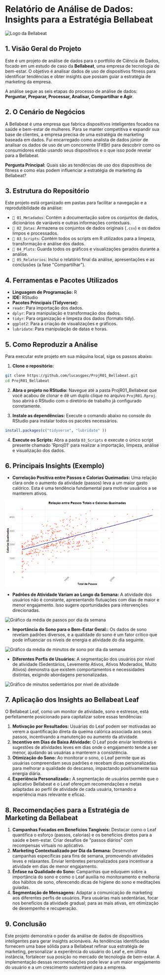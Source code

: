 # Relatório de Análise de Dados: Insights para a Estratégia Bellabeat

![Logo da Bellabeat](https://bellabeat.com/wp-content/uploads/2021/08/logo-5.svg )

  
## 1. Visão Geral do Projeto
  
Este é um projeto de análise de dados para o portfólio de Ciência de Dados, focado em um estudo de caso da **Bellabeat**, uma empresa de tecnologia de bem-estar. O objetivo é analisar dados de uso de dispositivos fitness para identificar tendências e obter insights que possam guiar a estratégia de marketing da empresa.

A análise segue as seis etapas do processo de análise de dados: **Perguntar, Preparar, Processar, Analisar, Compartilhar e Agir**.

## 2. O Cenário de Negócios

A Bellabeat é uma empresa que fabrica dispositivos inteligentes focados na saúde e bem-estar de mulheres. Para se manter competitiva e expandir sua base de clientes, a empresa precisa de uma estratégia de marketing baseada em dados. Fui encarregado como analista de dados júnior de analisar os dados de uso de um concorrente (FitBit) para descobrir como os consumidores estão usando seus dispositivos e o que isso pode revelar para a Bellabeat.

**Pergunta Principal:** Quais são as tendências de uso dos dispositivos de fitness e como elas podem influenciar a estratégia de marketing da Bellabeat?
  
## 3. Estrutura do Repositório
  
Este projeto está organizado em pastas para facilitar a navegação e a reprodutibilidade da análise:
  
-   `📁 01_Metadados`: Contém a documentação sobre os conjuntos de dados, dicionários de variáveis e outras informações contextuais.
-   `📁 02_Datas`: Armazena os conjuntos de dados originais (`.csv`) e os dados limpos e processados.
-   `📁 03_Scripts`: Contém todos os scripts em R utilizados para a limpeza, transformação e análise dos dados.
-   `📁 04_Plots`: Guarda todos os gráficos e visualizações gerados durante a análise.
-   `📁 05_Relatorios`: Inclui o relatório final da análise, apresentações e as conclusões (a fase "Compartilhar").

## 4. Ferramentas e Pacotes Utilizados

-   **Linguagem de Programação:** R
-   **IDE:** RStudio
-   **Pacotes Principais (Tidyverse):**
-   `readr`: Para importação dos dados.
-   `dplyr`: Para manipulação e transformação dos dados.
-   `tidyr`: Para organização e limpeza dos dados (formato tidy).
-   `ggplot2`: Para a criação de visualizações e gráficos.
-   `lubridate`: Para manipulação de datas e horas.

## 5. Como Reproduzir a Análise

Para executar este projeto em sua máquina local, siga os passos abaixo:
  
1.  **Clone o repositório:**
  ```bash
git clone https://github.com/lucasgpec/ProjR01_Bellabeat.git
cd ProjR01_Bellabeat
```

2.  **Abra o projeto no RStudio:**
  Navegue até a pasta ProjR01_Bellabeat que você acabou de clonar e dê um duplo clique no arquivo `ProjR01.Rproj`. Isso abrirá o RStudio com o diretório de trabalho já configurado corretamente.

3.  **Instale as dependências:**
  Execute o comando abaixo no console do RStudio para instalar todos os pacotes necessários.
```r
install.packages(c("tidyverse", "lubridate" ))
```

4.  **Execute os Scripts:**
  Abra a pasta `03_Scripts` e execute o único script presente chamado 'Rproj01' para realizar a importação, limpeza, análise e visualização dos dados.

## 6. Principais Insights (Exemplo)

-   **Correlação Positiva entre Passos e Calorias Queimadas:** Uma relação clara onde o aumento da atividade (passos) leva a um maior gasto calórico. Esta é uma tendência fundamental para motivar usuários a se manterem ativos.

![Gráfico de Passos vs Calorias](./04_Plots/Passos%20x%20Calorias%20queimadas.png)

-   **Padrões de Atividade Variam ao Longo da Semana:** A atividade dos usuários não é constante, apresentando flutuações com dias de maior e menor engajamento. Isso sugere oportunidades para intervenções direcionadas.

![Gráfico da média de passos por dia da semana](./04_Plots/M%C3%A9dia%20de%20passos%20por%20dia%20da%20semana.png)

-   **Importância do Sono para o Bem-Estar Geral::** Os dados de sono revelam padrões diversos, e a qualidade do sono é um fator crítico que pode influenciar os níveis de energia e atividade do dia seguinte.

![Gráfico da média de minutos de sono por dia da semana](./04_Plots/M%C3%A9dia%20de%20minutos%20de%20sono%20por%20dia%20da%20semana.png)

-   **Diferentes Perfis de Usuários:** A segmentação dos usuários por nível de atividade (Sedentários, Levemente Ativos, Ativos Moderados, Muito Ativos) demonstra que existem comportamentos e necessidades distintas, exigindo abordagens personalizadas.

![Gráfico de minutos sedentários por nível de atividade](./04_Plots/Minutos%20sedent%C3%A1rios%20por%20n%C3%ADvel%20de%20atividade%20do%20usu%C3%A1rio.png)

## 7. Aplicação dos Insights ao Bellabeat Leaf

O Bellabeat Leaf, como um monitor de atividade, sono e estresse, está perfeitamente posicionado para capitalizar sobre essas tendências:

1.  **Motivação por Resultados:** Usuárias do Leaf podem ser motivadas ao verem a quantificação direta da queima calórica associada aos seus passos, incentivando a manutenção ou aumento da atividade.
2.  **Incentivo em Dias de Baixa Atividade:** O Leaf pode enviar lembretes e sugestões de atividades leves em dias onde o engajamento tende a ser menor, ajudando as usuárias a manterem a consistência.
3.  **Otimização do Sono:** Ao monitorar o sono, o Leaf permite que as usuárias compreendam seus padrões e recebam dicas personalizadas para melhorar a qualidade do descanso, impactando positivamente sua energia diária.
4.  **Experiência Personalizada::** A segmentação de usuários permite que o aplicativo Bellabeat e o Leaf ofereçam recomendações e metas adaptadas ao perfil de atividade de cada usuária, tornando a experiência mais relevante e eficaz.

## 8. Recomendações para a Estratégia de Marketing da Bellabeat

1. **Campanhas Focadas em Benefícios Tangíveis:** Destacar como o Leaf quantifica o esforço (passos, calorias) e os benefícios diretos para a saúde e bem-estar. Criar desafios de "passos diários" com recompensas virtuais no aplicativo.
2. **Marketing Contextualizado por Dia da Semana:** Desenvolver campanhas específicas para fins de semana, promovendo atividades leves e relaxantes. Enviar lembretes personalizados para incentivar a atividade em dias de menor engajamento.
3. **Ênfase na Qualidade do Sono:** Campanhas que eduquem sobre a importância do sono e como o Leaf auxilia no monitoramento e melhoria dos hábitos de sono, oferecendo dicas de higiene do sono e meditações guiadas.
4. **Segmentação de Mensagens:** Adaptar a comunicação de marketing aos diferentes perfis de usuários. Para usuárias mais sedentárias, focar nos benefícios da atividade gradual; para as mais ativas, em otimização de desempenho e recuperação.

## 9. Conclusão

Este projeto demonstra o poder da análise de dados de dispositivos inteligentes para gerar insights acionáveis. As tendências identificadas fornecem uma base sólida para a Bellabeat refinar sua estratégia de marketing, personalizar a experiência do usuário do Leaf e, em última instância, fortalecer sua posição no mercado de tecnologia de bem-estar. A implementação dessas recomendações pode levar a um maior engajamento do usuário e a um crescimento sustentável para a empresa.



















